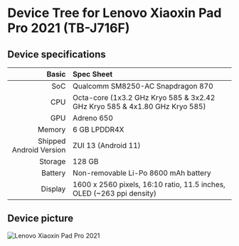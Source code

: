 Device Tree for Lenovo Xiaoxin Pad Pro 2021 (TB-J716F)
======================================================

## Device specifications

Basic   | Spec Sheet
-------:|:-------------------------
SoC     | Qualcomm SM8250-AC Snapdragon 870
CPU     | Octa-core (1x3.2 GHz Kryo 585 & 3x2.42 GHz Kryo 585 & 4x1.80 GHz Kryo 585)
GPU     | Adreno 650
Memory  | 6 GB LPDDR4X
Shipped Android Version | ZUI 13 (Android 11)
Storage | 128 GB
Battery | Non-removable Li-Po 8600 mAh battery
Display | 1600 x 2560 pixels, 16:10 ratio, 11.5 inches, OLED (~263 ppi density)

## Device picture

![Lenovo Xiaoxin Pad Pro 2021](https://wiki.postmarketos.org/images/1/10/Lenovo-tb716f.png "Lenovo Xiaoxin Pad Pro 2021")
